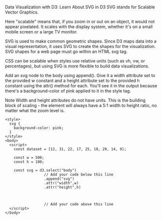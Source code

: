 Data Visualization with D3: Learn About SVG in D3
SVG stands for Scalable Vector Graphics.

Here "scalable" means that, if you zoom in or out on an object, it would not appear pixelated. It scales with the display system, whether it's on a small mobile screen or a large TV monitor.

SVG is used to make common geometric shapes. Since D3 maps data into a visual representation, it uses SVG to create the shapes for the visualization. SVG shapes for a web page must go within an HTML svg tag.

CSS can be scalable when styles use relative units (such as vh, vw, or percentages), but using SVG is more flexible to build data visualizations.


Add an svg node to the body using append(). Give it a width attribute set to the provided w constant and a height attribute set to the provided h constant using the attr() method for each. You'll see it in the output because there's a background-color of pink applied to it in the style tag.

Note
Width and height attributes do not have units. This is the building block of scaling - the element will always have a 5:1 width to height ratio, no matter what the zoom level is.
```
<style>
  svg {
    background-color: pink;
  }
</style>
<body>
  <script>
    const dataset = [12, 31, 22, 17, 25, 18, 29, 14, 9];
    
    const w = 500;
    const h = 100;
    
    const svg = d3.select("body")
                  // Add your code below this line
                  .append("svg")
                  .attr("width",w)
                  .attr("height",h)
                  
                  
                  
                  // Add your code above this line
  </script>
</body>
```